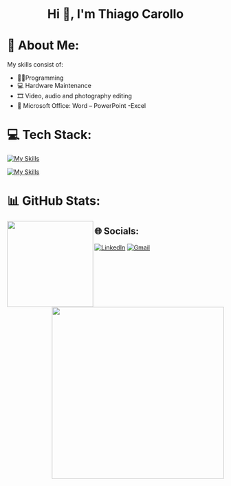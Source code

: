 <div align="center">
<h1 align="center">Hi 👋, I'm Thiago Carollo</h1>
</div>

# 💫 About Me:
  My skills consist of:
  - 👨‍💻Programming
  - 💻 Hardware Maintenance
  - 🎞 Video, audio and photography editing
  - 📄 Microsoft Office: Word – PowerPoint -Excel

# 💻 Tech Stack:
  
  [![My Skills](https://skillicons.dev/icons?i=html,css,js,python,cpp,bootstrap,mysql)](https://skillicons.dev)
  
  [![My Skills](https://skillicons.dev/icons?i=autocad,au,ps,pr,discord,gmail,linkedin)](https://skillicons)
  

# 📊 GitHub Stats:

<a href="https://github.com/Thiago-Carollo/convoychat">
  <img height=200 align="left" src="https://github-readme-stats.vercel.app/api/top-langs?username=Thiago-Carollo&layout=compact&langs_count=8&card_width=320&theme=dark" />
</a>

<a href="https://github.com/Thiago-Carollo/convoychat">
  <img height=400 align="right" src="https://github-readme-stats.vercel.app/api?username=Thiago-Carollo&show_icons=true&theme=dark" />
</a>

## 🌐 Socials:
[![LinkedIn](https://img.shields.io/badge/LinkedIn-0077B5?style=for-the-badge&logo=linkedin&logoColor=white)](https://linkedin.com/in/thiago-carollo/)
[![Gmail](https://img.shields.io/badge/Gmail-D14836?style=for-the-badge&logo=gmail&logoColor=white)](https://mail.google.com/mail/tcarollo03@gmail.com)

 
